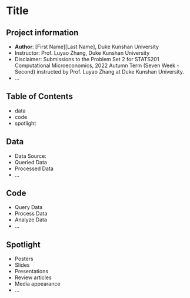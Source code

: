 # Title
## Project information
- **Author**: [First Name][Last Name], Duke Kunshan University
- Instructor: Prof. Luyao Zhang, Duke Kunshan University
- Disclaimer: Submissions to the Problem Set 2 for STATS201 Computational Microeconomics, 2022 Autumn Term (Seven Week - Second) instructed by Prof. Luyao Zhang at Duke Kunshan University.
- ...

## Table of Contents
- data
- code
- spotlight



## Data
- Data Source:
- Queried Data
- Processed Data
- ...


## Code
- Query Data
- Process Data
- Analyze Data
- ...

## Spotlight
- Posters
- Slides
- Presentations
- Review articles
- Media appearance
- ...

